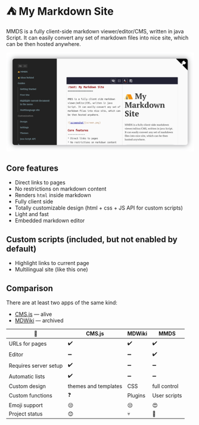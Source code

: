 :tent: My Markdown Site
=======================

MMDS is a fully client-side markdown viewer/editor/CMS, written in java Script. It can easily convert any set of markdown files into nice site, which can be then hosted anywhere.

![screenshot](screen.png)

Core features
-------------
* Direct links to pages
* No restrictions on markdown content 
* Renders `html` inside markdown
* Fully client side 
* Totally customizable design (html + css + JS API for custom scripts)
* Light and fast
* Embedded markdown editor

## Custom scripts (included, but not enabled by default)
* Highlight links to current page
* Multilingual site (like this one)



Comparison
--------------------
There are at least two apps of the same kind:
* [CMS.js](https://github.com/chrisdiana/cms.js) — alive
* [MDWiki](https://github.com/Dynalon/mdwiki) — archived
 
|  :wrench:  | CMS.js | MDWiki | MMDS |
|-------|-----|-----|------|
| URLs for pages | :heavy_check_mark: | :heavy_check_mark: | :heavy_check_mark:|
| Editor | :heavy_minus_sign:  | :heavy_minus_sign: | :heavy_check_mark: |
| Requires server setup | :heavy_check_mark: | :heavy_minus_sign: | :heavy_minus_sign: |
| Automatic lists | :heavy_check_mark: | :heavy_minus_sign: | :heavy_minus_sign: |
| Custom design | themes and templates | CSS | full control |
| Custom functions| :question: | Plugins | User scripts |
| Emoji support | :unamused: | :unamused: | :heart_eyes: |
| Project status | :blush: |  :skull: | :baby: |


